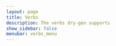 ```yaml
---
layout: page
title: Verbs
description: The verbs dry-gen supports
show_sidebar: false
menubar: verbs_menu
---
```



